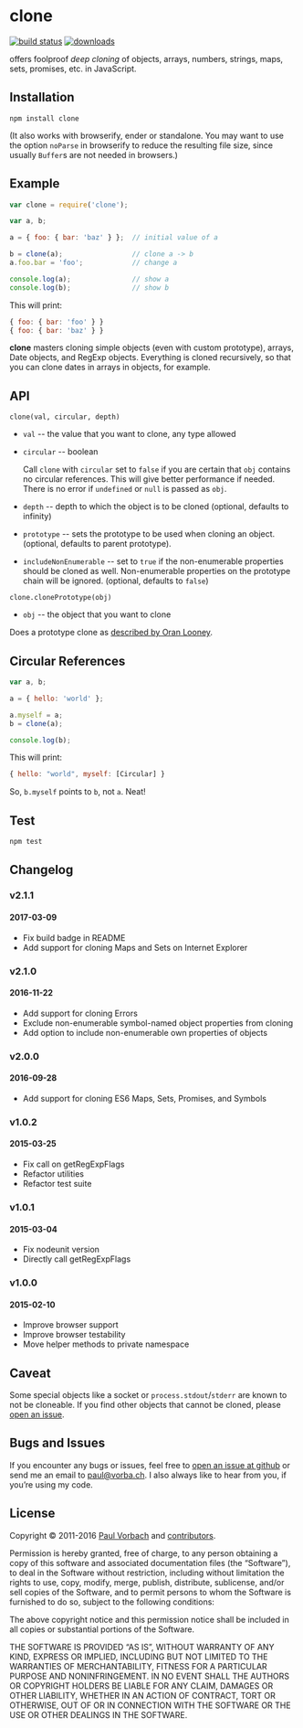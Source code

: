 # clone

[![build status](https://secure.travis-ci.org/pvorb/clone.svg)](http://travis-ci.org/pvorb/clone) [![downloads](https://img.shields.io/npm/dt/clone.svg)](http://npm-stat.com/charts.html?package=clone)

offers foolproof _deep cloning_ of objects, arrays, numbers, strings, maps,
sets, promises, etc. in JavaScript.


## Installation

    npm install clone

(It also works with browserify, ender or standalone. You may want to use the
option `noParse` in browserify to reduce the resulting file size, since usually
`Buffer`s are not needed in browsers.)


## Example

~~~ javascript
var clone = require('clone');

var a, b;

a = { foo: { bar: 'baz' } };  // initial value of a

b = clone(a);                 // clone a -> b
a.foo.bar = 'foo';            // change a

console.log(a);               // show a
console.log(b);               // show b
~~~

This will print:

~~~ javascript
{ foo: { bar: 'foo' } }
{ foo: { bar: 'baz' } }
~~~

**clone** masters cloning simple objects (even with custom prototype), arrays,
Date objects, and RegExp objects. Everything is cloned recursively, so that you
can clone dates in arrays in objects, for example.


## API

`clone(val, circular, depth)`

  * `val` -- the value that you want to clone, any type allowed
  * `circular` -- boolean

    Call `clone` with `circular` set to `false` if you are certain that `obj`
    contains no circular references. This will give better performance if
    needed. There is no error if `undefined` or `null` is passed as `obj`.
  * `depth` -- depth to which the object is to be cloned (optional,
    defaults to infinity)
  * `prototype` -- sets the prototype to be used when cloning an object.
    (optional, defaults to parent prototype).
  * `includeNonEnumerable` -- set to `true` if the non-enumerable properties
    should be cloned as well. Non-enumerable properties on the prototype chain
    will be ignored. (optional, defaults to `false`)

`clone.clonePrototype(obj)`

  * `obj` -- the object that you want to clone

Does a prototype clone as
[described by Oran Looney](http://oranlooney.com/functional-javascript/).


## Circular References

~~~ javascript
var a, b;

a = { hello: 'world' };

a.myself = a;
b = clone(a);

console.log(b);
~~~

This will print:

~~~ javascript
{ hello: "world", myself: [Circular] }
~~~

So, `b.myself` points to `b`, not `a`. Neat!


## Test

    npm test


## Changelog

### v2.1.1

#### 2017-03-09

  - Fix build badge in README
  - Add support for cloning Maps and Sets on Internet Explorer

### v2.1.0

#### 2016-11-22

  - Add support for cloning Errors
  - Exclude non-enumerable symbol-named object properties from cloning
  - Add option to include non-enumerable own properties of objects

### v2.0.0

#### 2016-09-28

  - Add support for cloning ES6 Maps, Sets, Promises, and Symbols

### v1.0.2

#### 2015-03-25

  - Fix call on getRegExpFlags
  - Refactor utilities
  - Refactor test suite

### v1.0.1

#### 2015-03-04

  - Fix nodeunit version
  - Directly call getRegExpFlags

### v1.0.0

#### 2015-02-10

  - Improve browser support
  - Improve browser testability
  - Move helper methods to private namespace

## Caveat

Some special objects like a socket or `process.stdout`/`stderr` are known to not
be cloneable. If you find other objects that cannot be cloned, please [open an
issue](https://github.com/pvorb/clone/issues/new).


## Bugs and Issues

If you encounter any bugs or issues, feel free to [open an issue at
github](https://github.com/pvorb/clone/issues) or send me an email to
<paul@vorba.ch>. I also always like to hear from you, if you’re using my code.

## License

Copyright © 2011-2016 [Paul Vorbach](https://paul.vorba.ch/) and
[contributors](https://github.com/pvorb/clone/graphs/contributors).

Permission is hereby granted, free of charge, to any person obtaining a copy of
this software and associated documentation files (the “Software”), to deal in
the Software without restriction, including without limitation the rights to
use, copy, modify, merge, publish, distribute, sublicense, and/or sell copies of
the Software, and to permit persons to whom the Software is furnished to do so,
subject to the following conditions:

The above copyright notice and this permission notice shall be included in all
copies or substantial portions of the Software.

THE SOFTWARE IS PROVIDED “AS IS”, WITHOUT WARRANTY OF ANY KIND, EXPRESS OR
IMPLIED, INCLUDING BUT NOT LIMITED TO THE WARRANTIES OF MERCHANTABILITY, FITNESS
FOR A PARTICULAR PURPOSE AND NONINFRINGEMENT. IN NO EVENT SHALL THE AUTHORS OR
COPYRIGHT HOLDERS BE LIABLE FOR ANY CLAIM, DAMAGES OR OTHER LIABILITY, WHETHER
IN AN ACTION OF CONTRACT, TORT OR OTHERWISE, OUT OF OR IN CONNECTION WITH THE
SOFTWARE OR THE USE OR OTHER DEALINGS IN THE SOFTWARE.
